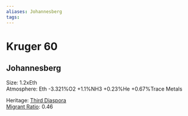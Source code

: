 ```yaml
---
aliases: Johannesberg
tags:
---
```


# Kruger 60

## Johannesberg

Size: 1.2xEth  
Atmosphere: Eth -3.321%O2 +1.1%NH3 +0.23%He +0.67%Trace Metals

<!---Comments: The unique combination of atmospheric metals and stellar position creates a particulate *paleasphere* that insulates the planet from heavy radiation and has isolated the population into a surface dwellers and orbital dwellers with infrequent travel.-->

Heritage: [Third Diaspora](../Empire%20in%20Snapshots/The%20Expansions/first-expansion.md#Second%20Diaspora)  
[Migrant Ratio](../Concepts/Glossary/migrant-ratio.md): 0.46